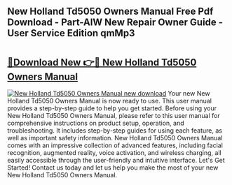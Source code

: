 ## New Holland Td5050 Owners Manual Free Pdf Download - Part-AlW New Repair Owner Guide - User Service Edition qmMp3

# <h2><a href="http://bc89108.oget.top/?id=New+Holland+Td5050+Owners+Manual">🔗Download New 👉🔴 New Holland Td5050 Owners Manual</a></h2>

[![New Holland Td5050 Owners Manual new download](https://i.imgur.com/5g1atiW.png)](http://bc89108.oget.top/?id=New+Holland+Td5050+Owners+Manual)
Your new New Holland Td5050 Owners Manual is now ready to use. This user manual provides a step-by-step guide to help you get started. Before using your New Holland Td5050 Owners Manual, please refer to this user manual for comprehensive instructions on product setup, operation, and troubleshooting. It includes step-by-step guides for using each feature, as well as important safety information. New Holland Td5050 Owners Manual comes with an impressive collection of advanced features, including facial recognition, augmented reality, voice activation, and wireless charging, all easily accessible through the user-friendly and intuitive interface. Let's Get Started! Contact us today and let us help you make the most of your new New Holland Td5050 Owners Manual.
